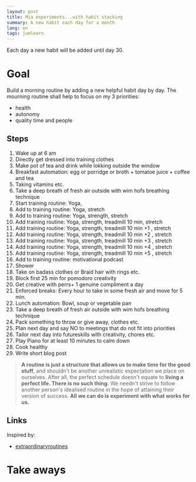 ```yaml
---
layout: post
title: Mia experiments...with habit stacking
summary: A new habit each day for a month
lang: en
tags: jumlearn
---
```


<div class="message">
Each day a new habit will be added until day 30.
</div>

# Goal
Build a morning routine by adding a new helpful habit day by day. The mourning routine shall help to focus
on my 3 priorities:
- health
- autonomy
- quality time and people

## Steps

1. Wake up at 6 am
2. Directly get dressed into training clothes
3. Make pot of tea and drink while lokking outside the window
4. Breakfast automation: egg or porridge or broth + tomatoe juice + coffee and tea
5. Taking vitamins etc.
6. Take a deep breath of fresh air outside with wim hofs breathing technique
8. Start training routine: Yoga, 
9. Add to training routine: Yoga, stretch
10. Add to training routine: Yoga, strength, stretch
11. Add training routine: Yoga, strength, treadmill 10 min, stretch
12. Add training routine: Yoga, strength, treadmill 10 min +1 , stretch
13. Add training routine: Yoga, strength, treadmill 10 min +2 , stretch
14. Add training routine: Yoga, strength, treadmill 10 min +3 , stretch
15. Add training routine: Yoga, strength, treadmill 10 min +4 , stretch
16. Add training routine: Yoga, strength, treadmill 10 min +5 , stretch
18. Add to training routine: motivational podcast
19. Shower
20. Take on badass clothes or Braid hair with rings etc.
21. Block first 25 min for pomodoro creativity
22. Get creative with perrs+ 1 genuine compliment a day
23. Enforced breaks: Every hour to take in some fresh air and move for 5 min.
24. Lunch automation: Bowl, soup or vegetable pan
25. Take a deep breath of fresh air outside with wim hofs breathing technique
26. Pack something to throw or give away, clothes etc.
27. Plan next day and say NO to meetings that do not fit into priorities
28. Tailor next day into futureskills with creativity, chores etc.
29. Play Piano for at least 10 minutes to calm down
30. Cook healthy
31. Write short blog post

> **A routine is just a structure that allows us to make time for the good stuff**, and shouldn't be another unrealistic expectation we place on ourselves.
After all, the perfect schedule doesn't equate to **living a perfect life. There is no such thing.** We needn't strive to follow another person's idealised routine in the hope of attaining their version of success. **All we can do is experiment with what works for us.**


## Links
Inspired by:

* [extraordinaryroutines](https://extraordinaryroutines.com/habit-experiment-2)


# Take aways
